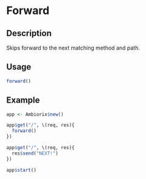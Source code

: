 # Forward

## Description

Skips forward to the next matching method and path.

## Usage

```r
forward()
```

## Example

```r
app <- Ambiorix$new()

app$get("/", \(req, res){
  forward()
})

app$get("/", \(req, res){
  res$send("NEXT!")
})

app$start()
```
